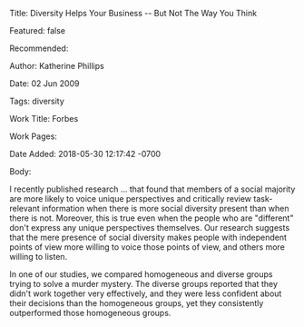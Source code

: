 Title: Diversity Helps Your Business -- But Not The Way You Think

Featured: false

Recommended: 

Author: Katherine Phillips

Date: 02 Jun 2009

Tags: diversity

Work Title: Forbes

Work Pages:  

Date Added: 2018-05-30 12:17:42 -0700

Body:

I recently published research ... that found that members of a social majority are more likely to voice unique perspectives and critically review task-relevant information when there is more social diversity present than when there is not. Moreover, this is true even when the people who are "different" don't express any unique perspectives themselves. Our research suggests that the mere presence of social diversity makes people with independent points of view more willing to voice those points of view, and others more willing to listen.

In one of our studies, we compared homogeneous and diverse groups trying to solve a murder mystery. The diverse groups reported that they didn't work together very effectively, and they were less confident about their decisions than the homogeneous groups, yet they consistently outperformed those homogeneous groups.

